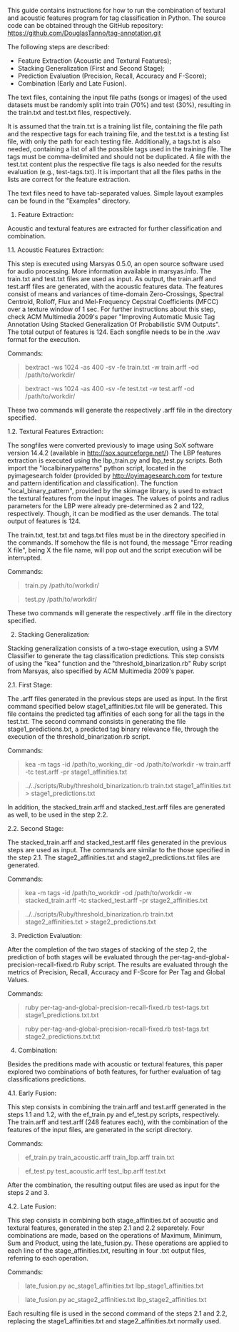 This guide contains instructions for how to run the combination of textural and acoustic features program for tag classification in Python.
The source code can be obtained through the GitHub repository: https://github.com/DouglasTanno/tag-annotation.git

The following steps are described:
- Feature Extraction (Acoustic and Textural Features);
- Stacking Generalization (First and Second Stage);
- Prediction Evaluation (Precision, Recall, Accuracy and F-Score);
- Combination (Early and Late Fusion).

The text files, containing the input file paths (songs or images) of the used datasets must be randomly split into train (70%) and test (30%), resulting in the train.txt and test.txt files, respectively.

It is assumed that the train.txt is a training list file, containing the file path and the respective tags for each training file, and the test.txt is a testing list file, with only the path for each testing file. 
Additionally, a tags.txt is also needed, containing a list of all the possible tags used in the training file. The tags must be comma-delimited and should not be duplicated.
A file with the test.txt content plus the respective file tags is also needed for the results evaluation (e.g., test-tags.txt). 
It is important that all the files paths in the lists are correct for the feature extraction.

The text files need to have tab-separated values. Simple layout examples can be found in the "Examples" directory.

1. Feature Extraction:

Acoustic and textural features are extracted for further classification and combination.

1.1. Acoustic Features Extraction:

This step is executed using Marsyas 0.5.0, an open source software used for audio processing. More information available in marsyas.info.
The train.txt and test.txt files are used as input. As output, the train.arff and test.arff files are generated, with the acoustic features data. 
The features consist of means and variances of time-domain Zero-Crossings, Spectral Centroid, Rolloff, Flux and Mel-Frequency Cepstral Coefficients (MFCC) over a texture window of 1 sec.
For further instructions about this step, check ACM Multimedia 2009's paper "Improving Automatic Music Tag Annotation Using Stacked Generalization Of Probabilistic SVM Outputs".
The total output of features is 124.
Each songfile needs to be in the .wav format for the execution.

Commands: 
> bextract -ws 1024 -as 400 -sv -fe train.txt -w train.arff -od /path/to/workdir/

> bextract -ws 1024 -as 400 -sv -fe test.txt -w test.arff -od /path/to/workdir/

These two commands will generate the respectively .arff file in the directory specified.

1.2. Textural Features Extraction:

The songfiles were converted previously to image using SoX software version 14.4.2 (available in http://sox.sourceforge.net/)
The LBP features extraction is executed using the lbp_train.py and lbp_test.py scripts.
Both import the "localbinarypatterns" python script, located in the pyimagesearch folder (provided by http://pyimagesearch.com for texture and pattern identification and classification). The function "local_binary_pattern", provided by the skimage library, is used to extract the textural features from the input images.
The values of points and radius parameters for the LBP were already pre-determined as 2 and 122, respectively. Though, it can be modified as the user demands. 
The total output of features is 124.

The train.txt, test.txt and tags.txt files must be in the directory specified in the commands. 
If somehow the file is not found, the message "Error reading X file", being X the file name, will pop out and the script execution will be interrupted.

Commands:
> train.py /path/to/workdir/

> test.py /path/to/workdir/

These two commands will generate the respectively .arff file in the directory specified.



2. Stacking Generalization:

Stacking generalization consists of a two-stage execution, using a SVM Classifier to generate the tag classification predictions.
This step consists of using the "kea" function and the "threshold_binarization.rb" Ruby script from Marsyas, also specified by ACM Multimedia 2009's paper.

2.1. First Stage:

The .arff files generated in the previous steps are used as input.
In the first command specified below stage1_affinities.txt file will be generated. This file contains the predicted tag affinities of each song for all the tags in the test.txt.
The second command consists in generating the file stage1_predictions.txt, a predicted tag binary relevance file, through the execution of the threshold_binarization.rb script.

Commands:
> kea -m tags -id /path/to_working_dir -od /path/to/workdir -w train.arff -tc test.arff -pr stage1_affinities.txt 

> ../../scripts/Ruby/threshold_binarization.rb train.txt stage1_affinities.txt > stage1_predictions.txt

In addition, the stacked_train.arff and stacked_test.arff files are generated as well, to be used in the step 2.2.

2.2. Second Stage:

The stacked_train.arff and stacked_test.arff files generated in the previous steps are used as input.
The commands are similar to the those specified in the step 2.1. The stage2_affinities.txt and stage2_predictions.txt files are generated.

Commands:
> kea -m tags -id /path/to_workdir -od /path/to/workdir -w stacked_train.arff -tc stacked_test.arff -pr stage2_affinities.txt 

> ../../scripts/Ruby/threshold_binarization.rb train.txt stage2_affinities.txt > stage2_predictions.txt 



3. Prediction Evaluation:

After the completion of the two stages of stacking of the step 2, the prediction of both stages will be evaluated through the per-tag-and-global-precision-recall-fixed.rb Ruby script.
The results are evaluated through the metrics of Precision, Recall, Accuracy and F-Score for Per Tag and Global Values.

Commands:
> ruby per-tag-and-global-precision-recall-fixed.rb test-tags.txt stage1_predictions.txt.txt

> ruby per-tag-and-global-precision-recall-fixed.rb test-tags.txt stage2_predictions.txt.txt



4. Combination:

Besides the preditions made with acoustic or textural features, this paper explored two combinations of both features, for further evaluation of tag classifications predictions.

4.1. Early Fusion:

This step consists in combining the train.arff and test.arff generated in the steps 1.1 and 1.2, with the ef_train.py and ef_test.py scripts, respectively.
The train.arff and test.arff (248 features each), with the combination of the features of the input files, are generated in the script directory.

Commands:
> ef_train.py train_acoustic.arff train_lbp.arff train.txt

> ef_test.py test_acoustic.arff test_lbp.arff test.txt

After the combination, the resulting output files are used as input for the steps 2 and 3.

4.2. Late Fusion:

This step consists in combining both stage_affinities.txt of acoustic and textural features, generated in the step 2.1 and 2.2 separetely. 
Four combinations are made, based on the operations of Maximum, Minimum, Sum and Product, using the late_fusion.py. These operations are applied to each line of the stage_affinities.txt, resulting in four .txt output files, referring to each operation.

Commands:
> late_fusion.py ac_stage1_affinities.txt lbp_stage1_affinities.txt

> late_fusion.py ac_stage2_affinities.txt lbp_stage2_affinities.txt

Each resulting file is used in the second command of the steps 2.1 and 2.2, replacing the stage1_affinities.txt and stage2_affinities.txt normally used. 

